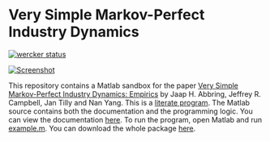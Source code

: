 # Very Simple Markov-Perfect Industry Dynamics
[![wercker status](https://app.wercker.com/status/ea54e79cdbff3000ce7e53b9ba795820/s/master "wercker status")](https://app.wercker.com/project/byKey/ea54e79cdbff3000ce7e53b9ba795820)

[![Screenshot](https://raw.github.com/jtilly/very-simple-empirics-sandbox/master/screenshot.png)](http://jtilly.io/very-simple-empirics-sandbox)

This repository contains a Matlab sandbox for the paper [Very Simple Markov-Perfect Industry Dynamics: Empirics](http://jtilly.io/very-simple-empirics.pdf) by Jaap H. Abbring, Jeffrey R. Campbell, Jan Tilly and Nan Yang. This is a [literate program](http://en.wikipedia.org/wiki/Literate_programming). The Matlab source contains both the documentation and the programming logic. You can view the documentation [here](http://jtilly.io/very-simple-empirics-sandbox/documentation.m.html). To run the program, open Matlab and run [example.m](https://github.com/jtilly/very-simple-empirics-sandbox/blob/master/example.m). You can download the whole package [here](http://jtilly.io/very-simple-empirics-sandbox/very-simple.zip).

